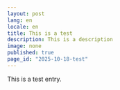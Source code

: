 ```yaml
---
layout: post
lang: en
locale: en
title: This is a test
description: This is a description
image: none
published: true
page_id: "2025-10-18-test"
---
```

This is a test entry.